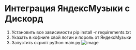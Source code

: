 # Интеграция ЯндексМузыки с Дискорд
1. Установить все зависимости 
pip install -r requirements.txt
2. Указать в кофниге свой логин и пороль от ЯндексМузыки
3. Запустить скрипт 
python main.py
![image](https://user-images.githubusercontent.com/49335010/129594922-8c9c7655-7c2b-46e8-a52e-b95f6eff6642.png)

